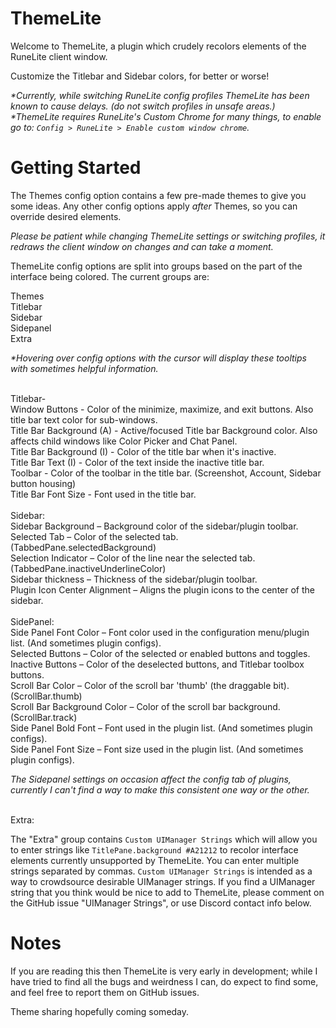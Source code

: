# ThemeLite
Welcome to ThemeLite, a plugin which crudely recolors elements of the RuneLite client window.

Customize the Titlebar and Sidebar colors, for better or worse!


_*Currently, while switching RuneLite config profiles ThemeLite has been known to cause delays. (do not switch profiles in unsafe areas.)
*ThemeLite requires RuneLite's Custom Chrome for many things, to enable go to: `Config > RuneLite > Enable custom window chrome`._



# Getting Started

The Themes config option contains a few pre-made themes to give you some ideas.
Any other config options apply _after_ Themes, so you can override desired elements.

_Please be patient while changing ThemeLite settings or switching profiles, it redraws the client window on changes and can take a moment._

ThemeLite config options are split into groups based on the part of the interface being colored.
The current groups are:

Themes <br>
Titlebar<br>
Sidebar<br>
Sidepanel<br>
Extra<br>

_*Hovering over config options with the cursor will display these tooltips with sometimes helpful information._
<br>

<br>
Titlebar-<br>
Window Buttons - Color of the minimize, maximize, and exit buttons. Also title bar text color for sub-windows.<br>
Title Bar Background (A) - Active/focused Title bar Background color. Also affects child windows like Color Picker and Chat Panel.<br>
Title Bar Background (I) - Color of the title bar when it's inactive.<br>
Title Bar Text (I) - Color of the text inside the inactive title bar.<br>
Toolbar - Color of the toolbar in the title bar. (Screenshot, Account, Sidebar button housing)<br>
Title Bar Font Size - Font used in the title bar.<br>
<br>
Sidebar:<br>
Sidebar Background – Background color of the sidebar/plugin toolbar.<br>
Selected Tab – Color of the selected tab. (TabbedPane.selectedBackground)<br>
Selection Indicator – Color of the line near the selected tab. (TabbedPane.inactiveUnderlineColor)<br>
Sidebar thickness – Thickness of the sidebar/plugin toolbar.<br>
Plugin Icon Center Alignment – Aligns the plugin icons to the center of the sidebar.<br>

<br>
SidePanel:<br>
Side Panel Font Color – Font color used in the configuration menu/plugin list. (And sometimes plugin configs).<br>
Selected Buttons – Color of the selected or enabled buttons and toggles.<br>
Inactive Buttons – Color of the deselected buttons, and Titlebar toolbox buttons.<br>
Scroll Bar Color – Color of the scroll bar 'thumb' (the draggable bit). (ScrollBar.thumb)<br>
Scroll Bar Background Color – Color of the scroll bar background. (ScrollBar.track)<br>
Side Panel Bold Font – Font used in the plugin list. (And sometimes plugin configs).<br>
Side Panel Font Size – Font size used in the plugin list. (And sometimes plugin configs).<br>

_The Sidepanel settings on occasion affect the config tab of plugins, currently I can't find a way to make this consistent one way or the other._
<br>

<br>
Extra:

The "Extra" group contains `Custom UIManager Strings` which will allow you to enter strings like `TitlePane.background #A21212` to recolor interface elements currently unsupported by ThemeLite.
You can enter multiple strings separated by commas.
`Custom UIManager Strings` is intended as a way to crowdsource desirable UIManager strings.
If you find a UIManager string that you think would be nice to add to ThemeLite, please comment on the GitHub issue "UIManager Strings", or use Discord contact info below.


# Notes

If you are reading this then ThemeLite is very early in development; while I have tried to find all the bugs and weirdness I can, do expect to find some, and feel free to report them on GitHub issues.

Theme sharing hopefully coming someday.